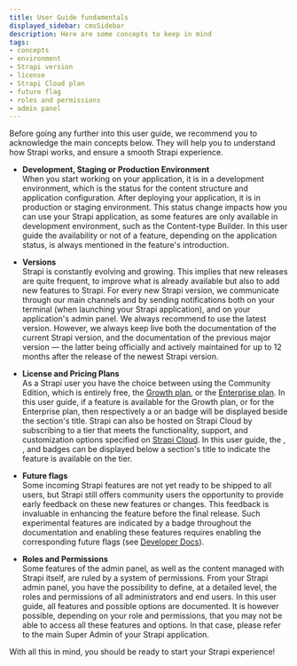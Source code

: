 ```yaml
---
title: User Guide fundamentals
displayed_sidebar: cmsSidebar
description: Here are some concepts to keep in mind
tags:
- concepts
- environment
- Strapi version
- license 
- Strapi Cloud plan
- future flag
- roles and permissions
- admin panel
---
```


Before going any further into this user guide, we recommend you to acknowledge the main concepts below. They will help you to understand how Strapi works, and ensure a smooth Strapi experience.

- **Development, Staging or Production Environment** <br/> When you start working on your application, it is in a development environment, which is the status for the content structure and application configuration. After deploying your application, it is in production or staging environment. This status change impacts how you can use your Strapi application, as some features are only available in development environment, such as the Content-type Builder. In this user guide the availability or not of a feature, depending on the application status, is always mentioned in the feature's introduction.

- **Versions** <br/> Strapi is constantly evolving and growing. This implies that new releases are quite frequent, to improve what is already available but also to add new features to Strapi. For every new Strapi version, we communicate through our main channels and by sending notifications both on your terminal (when launching your Strapi application), and on your application's admin panel. We always recommend to use the latest version. However, we always keep live both the documentation of the current Strapi version, and the documentation of the previous major version — the latter being officially and actively maintained for up to 12 months after the release of the newest Strapi version.

- **License and Pricing Plans** <br/> As a Strapi user you have the choice between using the Community Edition, which is entirely free, the [Growth plan](https://strapi.io/pricing-self-hosted), or the [Enterprise plan](https://strapi.io/pricing-self-hosted). In this user guide, if a feature is available for the Growth plan, or for the Enterprise plan, then respectively a <GrowthBadge /> or an <EnterpriseBadge /> badge will be displayed beside the section's title. Strapi can also be hosted on Strapi Cloud by subscribing to a tier that meets the functionality, support, and customization options specified on [Strapi Cloud](https://strapi.io/pricing-cloud). In this user guide, the <CloudDevBadge />, <CloudProBadge />, and <CloudTeamBadge /> badges can be displayed below a section's title to indicate the feature is available on the tier.

- **Future flags** <br/> Some incoming Strapi features are not yet ready to be shipped to all users, but Strapi still offers community users the opportunity to provide early feedback on these new features or changes. This feedback is invaluable in enhancing the feature before the final release. Such experimental features are indicated by a <FeatureFlagBadge /> badge throughout the documentation and enabling these features requires enabling the corresponding future flags (see [Developer Docs](/cms/configurations/features#enabling-a-future-flag)).

- **Roles and Permissions** <br/> Some features of the admin panel, as well as the content managed with Strapi itself, are ruled by a system of permissions. From your Strapi admin panel, you have the possibility to define, at a detailed level, the roles and permissions of all administrators and end users. In this user guide, all features and possible options are documented. It is however possible, depending on your role and permissions, that you may not be able to access all these features and options. In that case, please refer to the main Super Admin of your Strapi application.

With all this in mind, you should be ready to start your Strapi experience!
